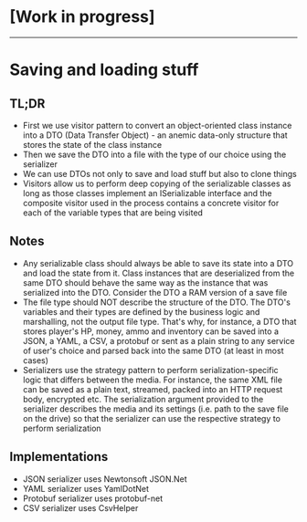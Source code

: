 # [Work in progress]

---

# Saving and loading stuff

## TL;DR

- First we use visitor pattern to convert an object-oriented class instance into a DTO (Data Transfer Object) - an anemic data-only structure that stores the state of the class instance
- Then we save the DTO into a file with the type of our choice using the serializer
- We can use DTOs not only to save and load stuff but also to clone things
- Visitors allow us to perform deep copying of the serializable classes as long as those classes implement an ISerializable interface and the composite visitor used in the process contains a concrete visitor for each of the variable types that are being visited

## Notes

- Any serializable class should always be able to save its state into a DTO and load the state from it. Class instances that are deserialized from the same DTO should behave the same way as the instance that was serialized into the DTO. Consider the DTO a RAM version of a save file
- The file type should NOT describe the structure of the DTO. The DTO's variables and their types are defined by the business logic and marshalling, not the output file type. That's why, for instance, a DTO that stores player's HP, money, ammo and inventory can be saved into a JSON, a YAML, a CSV, a protobuf or sent as a plain string to any service of user's choice and parsed back into the same DTO (at least in most cases)
- Serializers use the strategy pattern to perform serialization-specific logic that differs between the media. For instance, the same XML file can be saved as a plain text, streamed, packed into an HTTP request body, encrypted etc. The serialization argument provided to the serializer describes the media and its settings (i.e. path to the save file on the drive) so that the serializer can use the respective strategy to perform serialization

## Implementations

- JSON serializer uses Newtonsoft JSON.Net
- YAML serializer uses YamlDotNet
- Protobuf serializer uses protobuf-net
- CSV serializer uses CsvHelper
